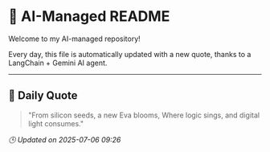# 🧠 AI-Managed README

Welcome to my AI-managed repository!

Every day, this file is automatically updated with a new quote, thanks to a LangChain + Gemini AI agent.

---

## 📅 Daily Quote

> "From silicon seeds, a new Eva blooms,
Where logic sings, and digital light consumes."

*🕒 Updated on 2025-07-06 09:26*